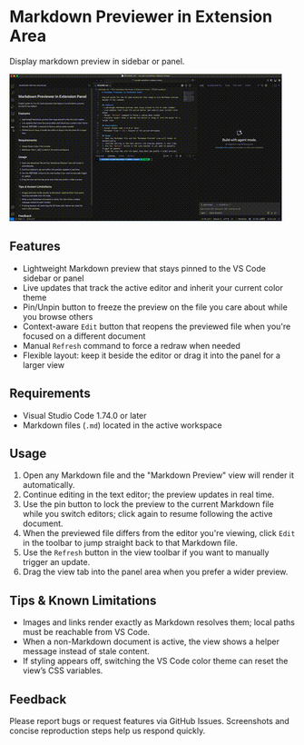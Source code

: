 # Markdown Previewer in Extension Area

Display markdown preview in sidebar or panel.

![demo](assets/demo.gif)

## Features
- Lightweight Markdown preview that stays pinned to the VS Code sidebar or panel
- Live updates that track the active editor and inherit your current color theme
- Pin/Unpin button to freeze the preview on the file you care about while you browse others
- Context-aware `Edit` button that reopens the previewed file when you're focused on a different document
- Manual `Refresh` command to force a redraw when needed
- Flexible layout: keep it beside the editor or drag it into the panel for a larger view

## Requirements
- Visual Studio Code 1.74.0 or later
- Markdown files (`.md`) located in the active workspace

## Usage
1. Open any Markdown file and the "Markdown Preview" view will render it automatically.
2. Continue editing in the text editor; the preview updates in real time.
3. Use the pin button to lock the preview to the current Markdown file while you switch editors; click again to resume following the active document.
4. When the previewed file differs from the editor you're viewing, click `Edit` in the toolbar to jump straight back to that Markdown file.
5. Use the `Refresh` button in the view toolbar if you want to manually trigger an update.
6. Drag the view tab into the panel area when you prefer a wider preview.

## Tips & Known Limitations
- Images and links render exactly as Markdown resolves them; local paths must be reachable from VS Code.
- When a non-Markdown document is active, the view shows a helper message instead of stale content.
- If styling appears off, switching the VS Code color theme can reset the view’s CSS variables.

## Feedback
Please report bugs or request features via GitHub Issues. Screenshots and concise reproduction steps help us respond quickly.
